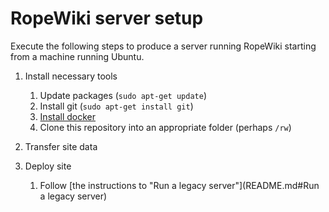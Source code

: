 # RopeWiki server setup

Execute the following steps to produce a server running RopeWiki starting from a machine running Ubuntu.

1. Install necessary tools
    1. Update packages (`sudo apt-get update`)
    1. Install git (`sudo apt-get install git`)
    1. [Install docker](https://docs.docker.com/engine/install/ubuntu/#install-using-the-repository)
    1. Clone this repository into an appropriate folder (perhaps `/rw`)
1. Transfer site data
    
1. Deploy site
    1. Follow [the instructions to "Run a legacy server"](README.md#Run a legacy server)
